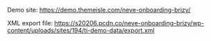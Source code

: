 Demo site: https://demo.themeisle.com/neve-onboarding-brizy/

XML export file: https://s20206.pcdn.co/neve-onboarding-brizy/wp-content/uploads/sites/194/ti-demo-data/export.xml
